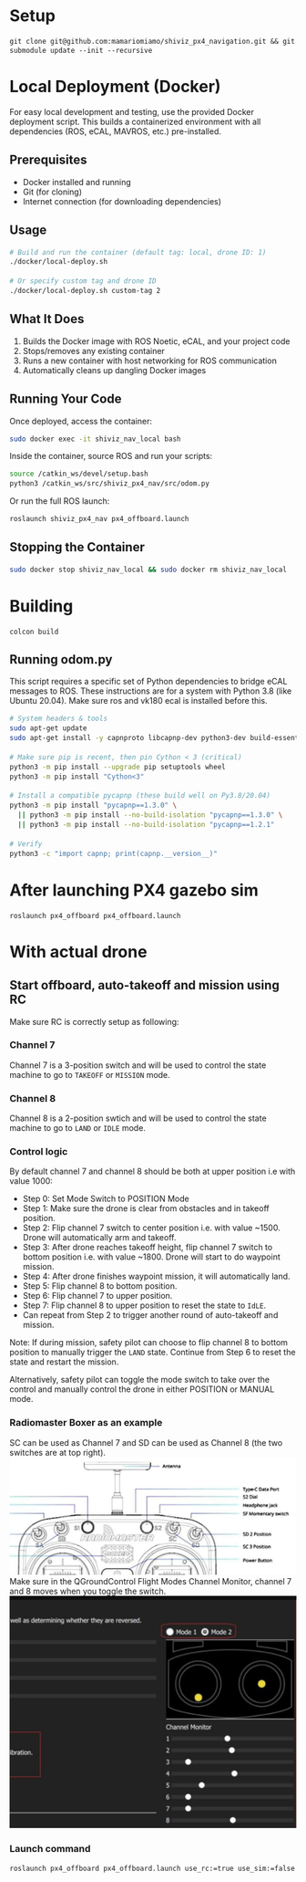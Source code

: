 # Setup
```
git clone git@github.com:mamariomiamo/shiviz_px4_navigation.git && git submodule update --init --recursive
```

# Local Deployment (Docker)
For easy local development and testing, use the provided Docker deployment script. This builds a containerized environment with all dependencies (ROS, eCAL, MAVROS, etc.) pre-installed.

## Prerequisites
- Docker installed and running
- Git (for cloning)
- Internet connection (for downloading dependencies)

## Usage
```bash
# Build and run the container (default tag: local, drone ID: 1)
./docker/local-deploy.sh

# Or specify custom tag and drone ID
./docker/local-deploy.sh custom-tag 2
```

## What It Does
1. Builds the Docker image with ROS Noetic, eCAL, and your project code
2. Stops/removes any existing container
3. Runs a new container with host networking for ROS communication
4. Automatically cleans up dangling Docker images

## Running Your Code
Once deployed, access the container:
```bash
sudo docker exec -it shiviz_nav_local bash
```

Inside the container, source ROS and run your scripts:
```bash
source /catkin_ws/devel/setup.bash
python3 /catkin_ws/src/shiviz_px4_nav/src/odom.py
```

Or run the full ROS launch:
```bash
roslaunch shiviz_px4_nav px4_offboard.launch
```

## Stopping the Container
```bash
sudo docker stop shiviz_nav_local && sudo docker rm shiviz_nav_local
```

# Building
```
colcon build
```

## Running odom.py
This script requires a specific set of Python dependencies to bridge eCAL messages to ROS. These instructions are for a system with Python 3.8 (like Ubuntu 20.04). Make sure ros and vk180 ecal is installed before this.

```bash
# System headers & tools
sudo apt-get update
sudo apt-get install -y capnproto libcapnp-dev python3-dev build-essential

# Make sure pip is recent, then pin Cython < 3 (critical)
python3 -m pip install --upgrade pip setuptools wheel
python3 -m pip install "Cython<3"

# Install a compatible pycapnp (these build well on Py3.8/20.04)
python3 -m pip install "pycapnp==1.3.0" \
  || python3 -m pip install --no-build-isolation "pycapnp==1.3.0" \
  || python3 -m pip install --no-build-isolation "pycapnp==1.2.1"

# Verify
python3 -c "import capnp; print(capnp.__version__)"
```

# After launching PX4 gazebo sim
```
roslaunch px4_offboard px4_offboard.launch
```
# With actual drone
## Start offboard, auto-takeoff and mission using RC
Make sure RC is correctly setup as following:
### Channel 7
Channel 7 is a 3-position switch and will be used to control the state machine to go to ```TAKEOFF``` or ```MISSION``` mode.
### Channel 8
Channel 8 is a 2-position swtich and will be used to control the state machine to go to ```LAND``` or ```IDLE``` mode.
### Control logic
By default channel 7 and channel 8 should be both at upper position i.e with value 1000:
- Step 0: Set Mode Switch to POSITION Mode
- Step 1: Make sure the drone is clear from obstacles and in takeoff position.
- Step 2: Flip channel 7 switch to center position i.e. with value ~1500. Drone will automatically arm and takeoff.
- Step 3: After drone reaches takeoff height, flip channel 7 switch to bottom position i.e. with value ~1800. Drone will start to do waypoint mission.
- Step 4: After drone finishes waypoint mission, it will automatically land.
- Step 5: Flip channel 8 to bottom position.
- Step 6: Flip channel 7 to upper position.
- Step 7: Flip channel 8 to upper position to reset the state to ```IdLE```.
- Can repeat from Step 2 to trigger another round of auto-takeoff and mission.

Note:
If during mission, safety pilot can choose to flip channel 8 to bottom position to manually trigger the ```LAND``` state. Continue from Step 6 to reset the state and restart the mission.

Alternatively, safety pilot can toggle the mode switch to take over the control and manually control the drone in either POSITION or MANUAL mode.

### Radiomaster Boxer as an example
SC can be used as Channel 7 and SD can be used as Channel 8 (the two switches are at top right).
![alt text](media/boxer.png)
Make sure in the QGroundControl Flight Modes Channel Monitor, channel 7 and 8 moves when you toggle the switch.
![alt text](media/qgc.png)


### Launch command
```
roslaunch px4_offboard px4_offboard.launch use_rc:=true use_sim:=false
```
